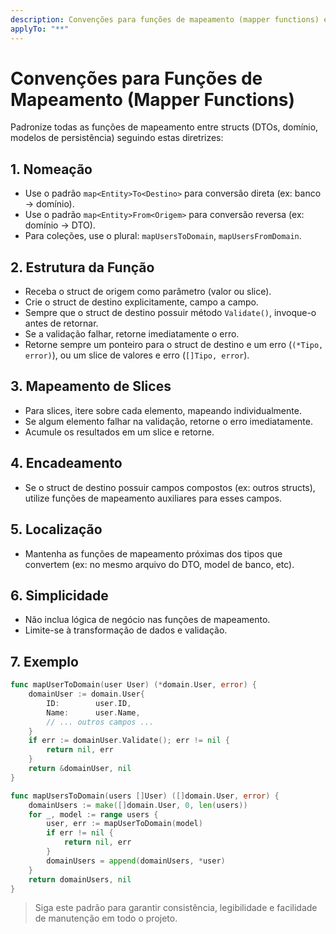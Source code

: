 ```yaml
---
description: Convenções para funções de mapeamento (mapper functions) entre structs (DTO, domínio, persistência) no projeto mystery-gifter-api
applyTo: "**"
---
```

# Convenções para Funções de Mapeamento (Mapper Functions)

Padronize todas as funções de mapeamento entre structs (DTOs, domínio, modelos de persistência) seguindo estas diretrizes:

## 1. Nomeação

- Use o padrão `map<Entity>To<Destino>` para conversão direta (ex: banco → domínio).
- Use o padrão `map<Entity>From<Origem>` para conversão reversa (ex: domínio → DTO).
- Para coleções, use o plural: `mapUsersToDomain`, `mapUsersFromDomain`.

## 2. Estrutura da Função

- Receba o struct de origem como parâmetro (valor ou slice).
- Crie o struct de destino explicitamente, campo a campo.
- Sempre que o struct de destino possuir método `Validate()`, invoque-o antes de retornar.
- Se a validação falhar, retorne imediatamente o erro.
- Retorne sempre um ponteiro para o struct de destino e um erro (`(*Tipo, error)`), ou um slice de valores e erro (`[]Tipo, error`).

## 3. Mapeamento de Slices

- Para slices, itere sobre cada elemento, mapeando individualmente.
- Se algum elemento falhar na validação, retorne o erro imediatamente.
- Acumule os resultados em um slice e retorne.

## 4. Encadeamento

- Se o struct de destino possuir campos compostos (ex: outros structs), utilize funções de mapeamento auxiliares para esses campos.

## 5. Localização

- Mantenha as funções de mapeamento próximas dos tipos que convertem (ex: no mesmo arquivo do DTO, model de banco, etc).

## 6. Simplicidade

- Não inclua lógica de negócio nas funções de mapeamento.
- Limite-se à transformação de dados e validação.

## 7. Exemplo

```go
func mapUserToDomain(user User) (*domain.User, error) {
	domainUser := domain.User{
		ID:        user.ID,
		Name:      user.Name,
		// ... outros campos ...
	}
	if err := domainUser.Validate(); err != nil {
		return nil, err
	}
	return &domainUser, nil
}

func mapUsersToDomain(users []User) ([]domain.User, error) {
	domainUsers := make([]domain.User, 0, len(users))
	for _, model := range users {
		user, err := mapUserToDomain(model)
		if err != nil {
			return nil, err
		}
		domainUsers = append(domainUsers, *user)
	}
	return domainUsers, nil
}
```

> Siga este padrão para garantir consistência, legibilidade e facilidade de manutenção em todo o projeto.
